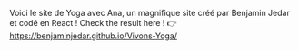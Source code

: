 Voici le site de Yoga avec Ana, un magnifique site créé par Benjamin Jedar et codé en React !
Check the result here ! 👉  https://benjaminjedar.github.io/Vivons-Yoga/
